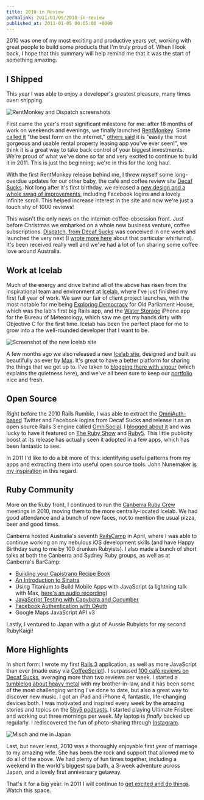 ```yaml
---
title: 2010 in Review
permalink: 2011/01/05/2010-in-review
published_at: 2011-01-05 00:05:00 +0000
---
```


2010 was one of my most exciting and productive years yet, working with great people to build some products that I'm truly proud of. When I look back, I hope that this summary will help remind me that it was the start of something amazing.

## I Shipped

This year I was able to enjoy a developer's greatest pleasure, many times over: shipping.

![RentMonkey and Dispatch screenshots](content/images/ss/429e2065515a.jpg)

First came the year's most significant milestone for me: after 18 months of work on weekends and evenings, we finally launched [RentMonkey](http://rentmonkey.com.au). Some [called it](http://twitter.com/mattallen/status/23864512564) "the best form on the internet," [others said](http://twitter.com/lachlanhardy/status/23862726827) it is "easily the most gorgeous and usable rental property leasing app you've ever seen!", we think it is a great way to take back control of your biggest investments. We're proud of what we've done so far and very excited to continue to build it in 2011. This is just the beginning; we're in this for the long haul.

With the first RentMonkey release behind me, I threw myself some long-overdue updates for our other baby, the café and coffee review site [Decaf Sucks](http://decafsucks.com/). Not long after it's first birthday, we released a [new design and a whole swag of improvements](http://icelab.com.au/notes/decaf-sucks-first-birthday-updates/), including Facebook logins and a lovely infinite scroll. This helped increase interest in the site and now we're just a touch shy of 1000 reviews!

This wasn't the only news on the internet-coffee-obsession front. Just before Christmas we embarked on a whole new business venture, coffee subscriptions. [Dispatch, from Decaf Sucks](http://dispatch.decafsucks.com/) was conceived in one week and launched the very next (I [wrote more here](http://icelab.com.au/notes/wishing-you-a-happy-caffeinated-christmas/) about that particular whirlwind). It's been received really well and we've had a lot of fun sharing some coffee love around Australia.

## Work at Icelab

Much of the energy and drive behind all of the above has risen from the inspirational team and environment at [Icelab](http://icelab.com.au/), where I've just finished my first full year of work. We saw our fair of client project launches, with the most notable for me being [Exploring Democracy](http://explore.moadoph.gov.au) for Old Parliament House, which was the lab's first big Rails app, and the [Water Storage](http://icelab.com.au/work/bureau-of-meteorology/) iPhone app for the Bureau of Meteorology, which saw me get my hands dirty with Objective C for the first time. Icelab has been the perfect place for me to grow into a the well-rounded developer that I want to be.

![Screenshot of the new Icelab site](content/images/ss/625e782ffc2d.png)

A few months ago we also released a new [Icelab site](http://icelab.com.au/), designed and built as beautifully as ever by [Max](http://makenosound.com/). It's great to have a better platform for sharing the things that we get up to. I've taken to [blogging there with vigour](http://icelab.com.au/notes/) (which explains the quietness here), and we've all been sure to keep our [portfolio](http://icelab.com.au/work/) nice and fresh.

## Open Source

Right before the 2010 Rails Rumble, I was able to extract the [OmniAuth-based](https://github.com/intridea/omniauth) Twitter and Facebook logins from Decaf Sucks and release it as an open source Rails 3 engine called [OmniSocial](http://github.com/icelab/omnisocial). I [blogged about it](http://icelab.com.au/notes/welcome-to-the-omnisocial/) and was lucky to have it featured on [The Ruby Show](http://5by5.tv/rubyshow/136) and [Ruby5](http://ruby5.envylabs.com/episodes/121-episode-119-october-12-2010/stories/1040-omnisocial-omniauth-plus-twitter-and-facebook). This little publicity boost at its release has actually seen it adopted in a few apps, which has been fantastic to see.

In 2011 I'd like to do a bit more of this: identifying useful patterns from my apps and extracting them into useful open source tools. John Nunemaker [is my inspiration](http://railstips.org/blog/archives/2010/12/31/year-in-review/) in this regard.

## Ruby Community

More on the Ruby front, I continued to run the [Canberra Ruby Crew](http://canberraruby.com/) meetings in 2010, moving them to the more centrally-located Icelab. We had good attendance and a bunch of new faces, not to mention the usual pizza, beer and good times.

Canberra hosted Australia's seventh [RailsCamp](http://railscamps.com) in April, where I was able to continue working on my nebulous iOS development skills (and have Happy Birthday sung to me by 100 drunken Rubyists). I also made a bunch of short talks at both the Canberra and Sydney Ruby groups, as well as at Canberra's BarCamp:

- [Building your Capistrano Recipe Book](http://openmonkey.com/articles/2010/01/making-your-capistrano-recipe-book)
- [An Introduction to Sinatra](http://openmonkey.com/articles/2010/02/barcamp-canberra-introduction-to-sinatra)
- Using Titanium to Build Mobile Apps with JavaScript (a lightning talk with Max, [here's an audio recording](http://cl.ly/3rEx))
- [JavaScript Testing with Capybara and Cucumber](http://openmonkey.com/articles/2010/04/javascript-testing-with-cucumber-capybara)
- [Facebook Authentication with OAuth](http://roro-facebook-oauth.heroku.com/)
- Google Maps JavaScript API v3

Lastly, I ventured to Japan with a glut of Aussie Rubyists for my second RubyKaigi!

## More Highlights

In short form: I wrote my first [Rails 3](http://rubyonrails.com.au/) application, as well as more JavaScript than ever (made easy via [CoffeeScript](http://jashkenas.github.com/coffee-script/)). I surpassed [100 café reviews on Decaf Sucks](http://decafsucks.com/people/1-timriley), averaging more than two reviews per week. I started a [tumblelog about heavy metal](http://metaloutsider.tumblr.com/) with my brother-in-law, and it has been some of the most challenging writing I've done to date, but also a great way to discover new music. I got an iPad and iPhone 4, fantastic, life-changing devices both. I was motivated and inspired every week by the amazing stories and topics on the [5by5 podcasts](http://5by5.tv/). I started playing Ultimate Frisbee and working out three mornings per week. My laptop is _finally_ backed up regularly. I rediscovered the fun of photo-sharing through [Instagram](http://instagr.am/).

![Misch and me in Japan](content/images/ss/4d566df7ba64.jpg)

Last, but never least, 2010 was a thoroughly enjoyable first year of marriage to my amazing wife. She has been the rock and support that allowed me to do all of the above. We had plenty of fun times together, including a weekend in the world's biggest spa bath, a 3-week adventure across Japan, and a lovely first anniversary getaway.

That's it for a big year. In 2011 I will continue to [get excited and do things](http://zenhabits.net/achieving/). Watch this space.

